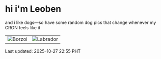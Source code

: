 # hi i'm Leoben

and i like dogs—so have some random dog pics that change whenever my CRON feels like it

|  |  |
|--------|----------|
| ![Borzoi](https://random-dog-vercel.vercel.app/api/random-borzoi?v=1761576945) | ![Labrador](https://random-dog-vercel.vercel.app/api/random-labrador?v=1761576945) |

Last updated: 2025-10-27 22:55 PHT
